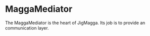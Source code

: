 # MaggaMediator
The MaggaMediator is the heart of JigMagga. Its job is to provide an communication layer.
